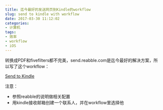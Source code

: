 ```yaml
---
title: 迄今最好的发送网页到Kindle的workflow
slug: send to kindle with workflow
date: 2017-03-30 11:12:02
categories:
- 计算机
tags:
- 效率
- workflow
- iOS
---
```


转换成PDF和fivefilters都不完美，send.reabble.com是迄今最好的解决方案，所以写了这个workflow：

[Send to Kindle](https://workflow.is/workflows/f4b29464b5044ded8f70cdf8b56c8fc4)

注意：

- 参照reabble的说明做相关配置
- 用kindle接收邮箱创建一个联系人，并在workflow里选择他
